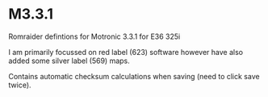 # M3.3.1
 Romraider defintions for Motronic 3.3.1 for E36 325i


I am primarily focussed on red label (623) software however have also added some silver label (569) maps.

Contains automatic checksum calculations when saving (need to click save twice).
